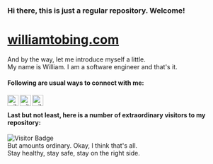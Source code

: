 ### Hi there, this is just a regular repository. Welcome!
# [williamtobing.com][website]

And by the way, let me introduce myself a little.
<br />
My name is William. I am a software engineer and that's it.

#### Following are usual ways to connect with me:

[<img align="left" alt="williamtobing | LinkedIn" width="25px" src="https://res.cloudinary.com/dox0nkwax/image/upload/v1612064107/README.md%20svg/linkedin_s64hlu.svg" />][linkedin]
[<img align="left" alt="williamtobing | Website" width="25px" src="https://res.cloudinary.com/dox0nkwax/image/upload/v1691516559/blue-rounded-mail_k6ksya.svg" />][mail]
[<img align="left" alt="williamtobing | Website" width="25px" src="https://res.cloudinary.com/dox0nkwax/image/upload/v1612064190/README.md%20svg/world-wide-web_lwlcqd.svg" />][website]

<br />

#### Last but not least, here is a number of extraordinary visitors to my repository:

![Visitor Badge](https://visitor-badge.laobi.icu/badge?page_id=williamtobing.williamtobing) 
<br />
But amounts ordinary. Okay, I think that's all.
<br />
Stay healthy, stay safe, stay on the right side.


<!-- Definition -->
[linkedin]: https://www.linkedin.com/in/williamtobing/
[website]: https://williamtobing-next-adaptive.vercel.app/
[mail]: mailto:william.sl.tobing@gmail.com
